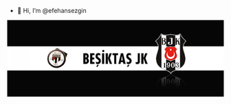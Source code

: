 - 👋 Hi, I’m @efehansezgin

<!---
efehansezgin/efehansezgin is a ✨ special ✨ repository because its `README.md` (this file) appears on your GitHub profile.
You can click the Preview link to take a look at your changes.
--->
<html>
   <head>
      
   <head>
   <body>
      <img src="https://github.com/efehansezgin/Profil/blob/main/unnamed.png" />
   </body>
</html>
